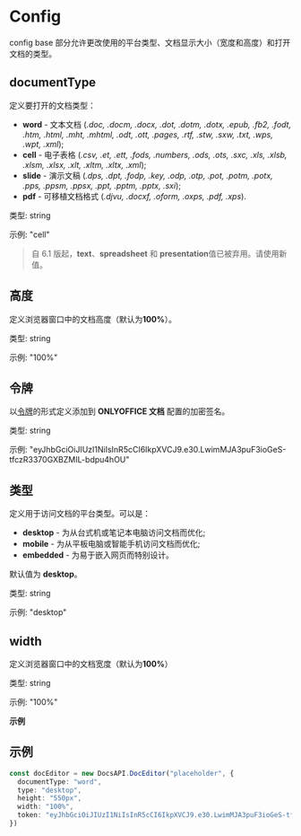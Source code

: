 ﻿---
sidebar_position: -4
---

# Config

config base 部分允许更改使用的平台类型、文档显示大小（宽度和高度）和打开文档的类型。

## documentType

定义要打开的文档类型：

- **word** - 文本文档 (*.doc, .docm, .docx, .dot, .dotm, .dotx, .epub, .fb2, .fodt, .htm, .html, .mht, .mhtml, .odt, .ott, .pages, .rtf, .stw, .sxw, .txt, .wps, .wpt, .xml*);
- **cell** - 电子表格 (*.csv, .et, .ett, .fods, .numbers, .ods, .ots, .sxc, .xls, .xlsb, .xlsm, .xlsx, .xlt, .xltm, .xltx, .xml*);
- **slide** - 演示文稿 (*.dps, .dpt, .fodp, .key, .odp, .otp, .pot, .potm, .potx, .pps, .ppsm, .ppsx, .ppt, .pptm, .pptx, .sxi*);
- **pdf** - 可移植文档格式 (*.djvu, .docxf, .oform, .oxps, .pdf, .xps*).

<!--- **diagram** - 图表文档（*.vsdm, .vsdx, .vssm, .vssx, .vstm, .vstx*)-->

类型: string

示例: "cell"

> 自 6.1 版起，**text**、**spreadsheet** 和 **presentation**值已被弃用。请使用新值。

## 高度

定义浏览器窗口中的文档高度（默认为**100%**）。

类型: string

示例: "100%"

## 令牌

以[令牌](../../additional-api/signature/browser.md)的形式定义添加到 **ONLYOFFICE 文档** 配置的加密签名。

类型: string

示例: "eyJhbGciOiJIUzI1NiIsInR5cCI6IkpXVCJ9.e30.LwimMJA3puF3ioGeS-tfczR3370GXBZMIL-bdpu4hOU"

## 类型

定义用于访问文档的平台类型。可以是：

- **desktop** - 为从台式机或笔记本电脑访问文档而优化;
- **mobile** - 为从平板电脑或智能手机访问文档而优化;
- **embedded** - 为易于嵌入网页而特别设计。

默认值为 **desktop**。

类型: string

示例: "desktop"

## width

定义浏览器窗口中的文档宽度（默认为**100%**）

类型: string

示例: "100%"

**示例**

## 示例

``` ts
const docEditor = new DocsAPI.DocEditor("placeholder", {
  documentType: "word",
  type: "desktop",
  height: "550px",
  width: "100%",
  token: "eyJhbGciOiJIUzI1NiIsInR5cCI6IkpXVCJ9.e30.LwimMJA3puF3ioGeS-tfczR3370GXBZMIL-bdpu4hOU",
})
```

